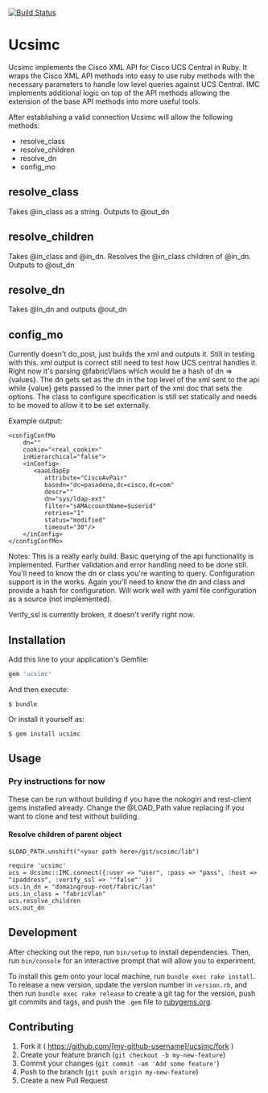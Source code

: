 [![Build Status](https://travis-ci.org/pimpajr/ucsimc.svg?branch=master)](https://travis-ci.org/pimpajr/ucsimc)
# Ucsimc
Ucsimc implements the Cisco XML API for Cisco UCS Central in Ruby. It wraps the Cisco XML
API methods into easy to use ruby methods with the necessary parameters to handle
low level queries against UCS Central. IMC implements additional logic on top of
the API methods allowing the extension of the base API methods into more useful
tools.

After establishing a valid connection Ucsimc will allow the following methods:
 - resolve_class
 - resolve_children
 - resolve_dn
 - config_mo

## resolve_class
Takes @in_class as a string.
Outputs to @out_dn

## resolve_children
Takes @in_class and @in_dn. Resolves the @in_class children of @in_dn.
Outputs to @out_dn

## resolve_dn
Takes @in_dn and outputs @out_dn

## config_mo
Currently doesn't do_post, just builds the xml and outputs it.
Still in testing with this. xml output is correct still need to test
how UCS central handles it. Right now it's parsing @fabricVlans which
would be a hash of dn => {values}. The dn gets set as the dn in the top
level of the xml sent to the api while {value} gets passed to the inner 
part of the xml doc that sets the options. The class to configure specification
is still set statically and needs to be moved to allow it to be set externally.

Example output:
```
<configConfMo
    dn=""  
    cookie="<real_cookie>" 
    inHierarchical="false">
    <inConfig>
       <aaaLdapEp
          attribute="CiscoAvPair"
          basedn="dc=pasadena,dc=cisco,dc=com"   
          descr=""
          dn="sys/ldap-ext"
          filter="sAMAccountName=$userid"
          retries="1"   
          status="modified"
          timeout="30"/>
    </inConfig>
</configConfMo>
```

Notes: This is a really early build. Basic querying of the api functionality
is implemented. Further validation and error handling need to be done still.
You'll need to know the dn or class you're wanting to query. Configuration support
is in the works. Again you'll need to know the dn and class and provide a hash for configuration.
Will work well with yaml file configuration as a source (not implemented). 

Verify_ssl is currently broken, it doesn't verify right now. 

## Installation

Add this line to your application's Gemfile:

```ruby
gem 'ucsimc'
```

And then execute:

    $ bundle

Or install it yourself as:

    $ gem install ucsimc

## Usage


### Pry instructions for now
These can be run without building if you have the nokogiri and rest-client gems installed already. 
Change the @LOAD_Path value replacing <your path here> if you want to clone and test
without building.

#### Resolve children of parent object
```
$LOAD_PATH.unshift("<your path here>/git/ucsimc/lib")

require 'ucsimc'
ucs = Ucsimc::IMC.connect({:user => "user", :pass => "pass", :host => "ipaddress", :verify_ssl => '"false"' })
ucs.in_dn = "domaingroup-root/fabric/lan"
ucs.in_class = "fabricVlan"
ucs.resolve_children
ucs.out_dn
```


## Development

After checking out the repo, run `bin/setup` to install dependencies. Then, run `bin/console` for an interactive prompt that will allow you to experiment.

To install this gem onto your local machine, run `bundle exec rake install`. To release a new version, update the version number in `version.rb`, and then run `bundle exec rake release` to create a git tag for the version, push git commits and tags, and push the `.gem` file to [rubygems.org](https://rubygems.org).

## Contributing

1. Fork it ( https://github.com/[my-github-username]/ucsimc/fork )
2. Create your feature branch (`git checkout -b my-new-feature`)
3. Commit your changes (`git commit -am 'Add some feature'`)
4. Push to the branch (`git push origin my-new-feature`)
5. Create a new Pull Request
